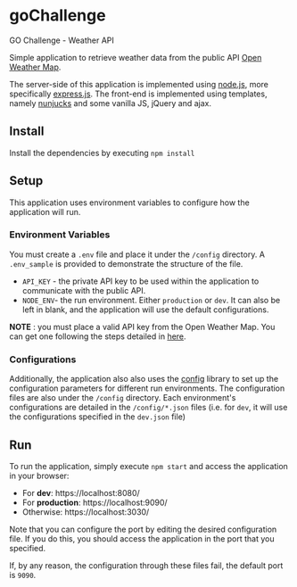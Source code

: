 # goChallenge
GO Challenge - Weather API

Simple application to retrieve weather data from the public API [Open Weather Map](https://openweathermap.org).

The server-side of this application is implemented using [node.js](https://nodejs.org/), more specifically [express.js](http://expressjs.com/).
The front-end is implemented using templates, namely [nunjucks](https://mozilla.github.io/nunjucks/) and some vanilla JS, jQuery and ajax.

## Install
Install the dependencies by executing `npm install`

## Setup
This application uses environment variables to configure how the application will run. 

### Environment Variables
You must create a `.env` file and place it under the `/config` directory. A `.env_sample` is provided to demonstrate the structure of the file. 

* `API_KEY` - the private API key to be used within the application to communicate with the public API.
* `NODE_ENV`- the run environment. Either `production` or `dev`. It can also be left in blank, and the application will use the default configurations. 

**NOTE** : you must place a valid API key from the Open Weather Map. You can get one following the steps detailed in [here](https://openweathermap.org/appid#get).

### Configurations
Additionally, the application also also uses the [config](https://www.npmjs.com/package/config) library to set up the configuration parameters for different run environments. The configuration files are also under the `/config` directory. Each environment's configurations are detailed in the `/config/*.json` files (i.e. for `dev`, it will use the configurations specified in the `dev.json` file)

## Run
To run the application, simply execute `npm start` and access the application in your browser:

* For **dev**:   https://localhost:8080/
* For **production**:   https://localhost:9090/
* Otherwise: https://localhost:3030/

Note that you can configure the port by editing the desired configuration file. If you do this, you should access the application in the port that you specified.

If, by any reason, the configuration through these files fail, the default port is `9090`.
